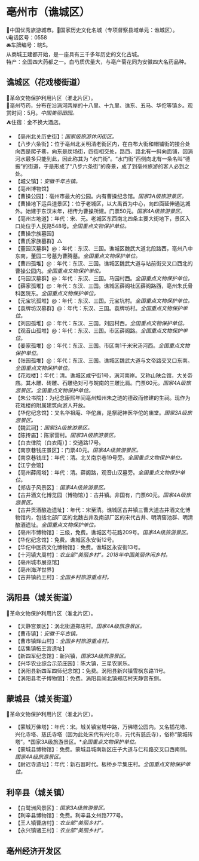 # 亳州市（谯城区）  
🏅中国优秀旅游城市。🚩国家历史文化名城（专项督察县域单元：谯城区）。   
📞电话区号：0558  
🚘车牌编号：皖S。   
从商城王建都开始，是一座具有三千多年历史的文化古城。   
特产：全国四大药都之一。白芍质优量大，与亳产菊花同为安徽四大名药品种。   

## 谯城区（花戏楼街道）  
🚩革命文物保护利用片区（淮北片区）。   
🧊亳州芍药，分布在沿涡河两岸的十八里、十九里、谯东、五马、华佗等镇乡。观赏时间：5月。*中国美丽田园。*  
⛺住宿：金不换大酒店。   
  
* 【亳州北关历史街】：*国家级旅游休闲街区。*  
* 【八步六条街】：位于亳州北关明清老街区内，在白布大街和帽铺街的接合处向西是爬子巷，向东是炭场街，四街相交处，路西、路北有一斜向面铺，因涡河水最多只能到此，因此称其为 “水门街”。“水门街”西侧向北有一条名叫“德振”的街道，于是形成了“八步六条街”的奇景，成了到亳州旅游的客人必到之处。   
* 【城父镇】：*安徽千年古镇。*  
* 【亳州博物馆】  
* 【曹操公园】：亳州市最大的公园。内有曹操纪念馆。*国家3A级旅游景区。*  
* 【曹操地下运兵道景区】：位于老城区，以大禹首为中心，向四面延伸通达城外。始建于东汉末年，相传为曹操所建。门票50元。*国家4A级旅游景区。*  
* 【亳州古地道】：年代：宋、元。老城区东西南北四条主要大街地下，景区入口处位于人民路548号。*全国重点文物保护单位。*  
* 【曹操宗族墓园】
* 【曹氏家族墓群】△
* 【董园汉墓群】@：年代：东汉、三国。谯城区魏武大道北段路西，亳州八中东南，董园二号墓为曹腾墓。*全国重点文物保护单位。*  
* 【曹四孤堆】@：年代：东汉、三国。谯城区魏武大道与站前街交叉口西北的曹操公园内。*全国重点文物保护单位。*  
* 【马园汉墓群】@：年代：东汉、三国。马园村西。*全国重点文物保护单位。*  
* 【薛家孤堆】@：年代：东汉、三国。谯城区薛阁社区薛阁路西，亳州朱氏骨科医院东。*全国重点文物保护单位。*  
* 【元宝坑孤堆】@：年代：东汉、三国。元宝坑村。*全国重点文物保护单位。*  
* 【袁牌坊汉墓群】@：年代：东汉、三国。袁牌坊村。*全国重点文物保护单位。*  
* 【刘园孤堆】@：年代：东汉、三国。刘园村西。*全国重点文物保护单位。*  
* 【观音山孤堆】@：年代：东汉、三国。市区薛阁路。*全国重点文物保护单位。*  
* 【姜家孤堆】@：年代：东汉、三国。市区南1千米宋汤河西。*全国重点文物保护单位。*  
* 【张园孤堆】@：年代：东汉、三国。谯城区魏武大道与文帝路交叉口东南。*全国重点文物保护单位。*  
* 【花戏楼】：年代：清。谯城区咸宁街1号，涡河南岸。又称山陕会馆，大关帝庙。其木雕、砖雕、石雕绝对可与皖南的三雕比肩。门票60元。*国家4A级旅游景区。全国重点文物保护单位。*  
* 【朱公书院】：为纪念康熙年间亳州知州朱之琏的德政而修建的生祠。现作为花戏楼的附属建筑向游人开放。   
* 【华佗纪念馆】：又名华祖庵、华佗庙，是祭祀神医华佗的庙堂。*国家3A级旅游景区。*  
* 【魏武祠】：*国家3A级旅游景区。*  
* 【陈抟庙】：陈家营村。*国家3A级旅游景区。*  
* 【白衣律院（白衣庵）】：交通路17号。   
* 【南京巷钱庄景区】：门票40元。*国家4A级旅游景区。*  
* 【南京巷钱庄】：年代：清。北关南京巷19号旁。*全国重点文物保护单位。*  
* 【江宁会馆】  
* 【亳州薛阁塔】：年代：清。薛阁路，观音山汉墓旁。*全国重点文物保护单位。*  
* 【郑店子风景区】：*国家4A级旅游景区。*  
* 【古井酒文化博览园（博物馆）】：古井镇。非国有，门票60元。*国家4A级旅游景区。*  
* 【古井贡酒酿造遗址】：年代：宋至清。谯城区古井镇三曹大道古井酒文化博物馆内，包括北部厂区的北魏古井及南部厂区的宋代古井、明清窖池群、明清酿酒遗址。*全国重点文物保护单位。*  
* 【亳州市博物馆】：三级，免费。谯城区芍花路209号。*国家4A级旅游景区。*  
* 【华佗纪念馆】：免费。谯城区永安街12号。   
* 【华佗中医药文化博物馆】：免费。谯城区永安街13号。   
* 【十河镇大周村】：*农业部“美丽乡村”。2018年中国美丽休闲乡村。*  
* 【亳州城市展览馆】  
* 【亳州海洋世界】  
* 【古井镇药王村】：*全国乡村旅游重点村。*  

## 涡阳县（城关街道）  
🚩革命文物保护利用片区（淮北片区）。   
* 【天静宫景区】：涡北街道郑店村。*国家4A级旅游景区。*  
* 【曹市镇】：*安徽千年古镇。*  
* 【曹市镇辉山村】：*全国乡村旅游重点村。*  
* 【店集镇柘王宫遗址】  
* 【新四军纪念馆】：新兴镇，*国家3A级旅游景区。*  
* 【兴华农业综合示范庄园】：陈大镇，三星农家乐。   
* 【涡阳县新四军四师纪念馆】：免费。涡阳县新兴镇雪枫东路11号。   
* 【涡阳县老子博物馆】：免费。涡阳县闸北镇郑店村天静宫东侧。   

## 蒙城县（城关街道）  
🚩革命文物保护利用片区（淮北片区）。   
* 【蒙城万佛塔】：年代：宋。城关镇宝塔中路，万佛塔公园内。又名插花塔、兴化寺塔、慈氏寺塔（因为此处宋代有兴化寺，元代有慈氏寺），俗称“蒙城砖塔”。*国家3A级旅游景区。**全国重点文物保护单位。*  
* 【蒙城县博物馆】：免费。蒙城县城南新区庄子大道与仁和路交叉口西南侧。*国家4A级旅游景区。*  
* 【尉迟寺遗址】：年代：新石器时代。板桥乡毕集庄村。*全国重点文物保护单位。*  

## 利辛县（城关镇）  
* 【白鹭洲风景区】：*国家3A级旅游景区。*  
* 【利辛县博物馆】：免费。利辛县文州路777号。   
* 【王人镇曹店村】：*农业部“美丽乡村”。*  
* 【永兴镇诸王村】：*农业部“美丽乡村”。*  

## 亳州经济开发区  
